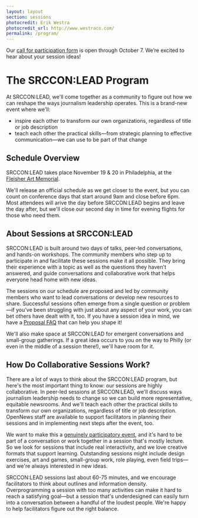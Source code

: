 ```yaml
---
layout: layout
section: sessions
photocredit: Erik Westra
photocredit_url: http://www.westraco.com/
permalink: /program/
---
```


<p class="big-lead">Our <a href="/participation/form">call for participation form</a> is open through October 7. We&rsquo;re excited to hear about your session ideas!</p>

# The SRCCON:LEAD Program

At SRCCON:LEAD, we'll come together as a community to figure out how we can reshape the ways journalism leadership operates. This is a brand-new event where we'll:

* inspire each other to transform our own organizations, regardless of title or job description
* teach each other the practical skills—from strategic planning to effective communication—we can use to be part of that change

## Schedule Overview

SRCCON:LEAD takes place November 19 & 20 in Philadelphia, at the [Fleisher Art Memorial](https://fleisher.org/).

We'll release an official schedule as we get closer to the event, but you can count on conference days that start around 9am and close before 6pm. Most attendees will arive the day before SRCCON:LEAD begins and leave the day after, but we'll close our second day in time for evening flights for those who need them.

## About Sessions at SRCCON:LEAD

SRCCON:LEAD is built around two days of talks, peer-led conversations, and hands-on workshops. The community members who step up to participate in and facilitate these sessions make it all possible. They bring their experience with a topic as well as the questions they haven't answered, and guide conversations and collaborative work that helps everyone head home with new ideas.

The sessions on our schedule are proposed and led by community members who want to lead conversations or develop new resources to share. Successful sessions often emerge from a single question or problem—if you’ve been struggling with just about any aspect of your work, you can bet others have dealt with it, too. If you have a session idea in mind, we have a [Proposal FAQ](/sessions/proposal-faq) that can help you shape it!

We'll also make space at SRCCON:LEAD for emergent conversations and small-group gatherings. If a great idea occurs to you on the way to Philly (or even in the middle of a session there!), we'll have room for it.

## How Do Collaborative Sessions Work?

There are a lot of ways to think about the SRCCON:LEAD program, but here's the most important thing to know: our sessions are highly collaborative. In peer-led sessions at SRCCON:LEAD, we'll discuss ways journalism leadership needs to change so we can build more representative, equitable newsrooms. And we'll teach each other the practical skills to transform our own organizations, regardless of title or job description. OpenNews staff are available to support facilitators in planning their sessions and in implementing next steps after the event, too.

We want to make this a [genuinely participatory event](/participation), and it's hard to be part of a conversation or work together in a session that's mostly lecture. So we look for sessions that include real interactivity, and we love creative formats that support learning. Outstanding sessions might include design exercises, art and games, small-group work, role playing, even field trips—and we're always interested in new ideas.

SRCCON:LEAD sessions last about 60-75 minutes, and we encourage facilitators to think about outlines and information density. Overprogramming a session with too many activities can make it hard to reach a satisfying goal—but a session that's underdesigned can easily turn into a conversation between a handful of the loudest people. We're happy to help facilitators figure out the right balance.

